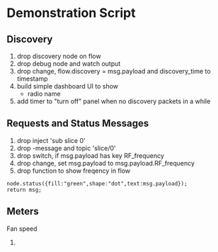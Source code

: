 # Demonstration Script

## Discovery

1. drop discovery node on flow
2. drop debug node and watch output
3. drop change, flow.discovery = msg.payload and discovery_time to timestamp
3. build simple dashboard UI to show
    - radio name
4. add timer to "turn off" panel when no discovery packets in a while

## Requests and Status Messages

1. drop inject 'sub slice 0'
2. drop -message and topic 'slice/0'
3. drop switch, if msg.payload has key RF_frequency
4. drop change, set msg.payload to msg.payload.RF_frequency
5. drop function to show freqency in flow

```
node.status({fill:"green",shape:"dot",text:msg.payload});
return msg;
```


## Meters

Fan speed

1.